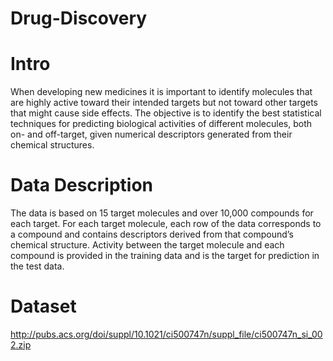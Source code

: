 #  Drug-Discovery


# Intro

When developing new medicines it is important to identify molecules that are highly active toward their intended targets but not toward other targets that might cause side effects. The objective is to identify the best statistical techniques for predicting biological activities of different molecules, both on- and off-target, given numerical descriptors generated from their chemical structures.

# Data Description

The data is based on 15 target molecules and over 10,000 compounds for each target. For each target molecule, each row of the data corresponds to a compound and contains descriptors derived from that compound’s chemical structure. Activity between the target molecule and each compound is provided in the training data and is the target for prediction in the test data.


# Dataset
http://pubs.acs.org/doi/suppl/10.1021/ci500747n/suppl_file/ci500747n_si_002.zip
